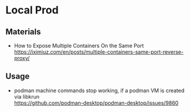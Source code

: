 # Local Prod

## Materials
+ How to Expose Multiple Containers On the Same Port  
    https://iximiuz.com/en/posts/multiple-containers-same-port-reverse-proxy/  


## Usage
+ podman machine commands stop working, if a podman VM is created via libkrun  
    https://github.com/podman-desktop/podman-desktop/issues/9860  